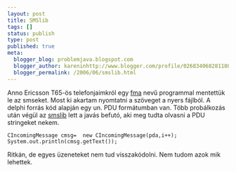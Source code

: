 ```yaml
---
layout: post
title: SMSlib
tags: []
status: publish
type: post
published: true
meta:
  blogger_blog: problemjava.blogspot.com
  blogger_author: kareninhttp://www.blogger.com/profile/02683406828110839343noreply@blogger.com
  blogger_permalink: /2006/06/smslib.html
---
```

Anno Ericsson T65-ös telefonjaimkról egy [fma](http://fma.sourceforge.net/)
nevű programmal mentettük le az smseket. Most ki akartam nyomtatni a szöveget
a nyers fájlból. A delphi forrás kód alapján egy un. PDU formátumban van. Több
probálkozás után végül az [smslib](http://www.smslib.org/) lett a javás
befutó, aki meg tudta olvasni a PDU stringeket nekem.

    
    
    CIncomingMessage cmsg=  new CIncomingMessage(pda,i++);
    System.out.println(cmsg.getText());
    

Ritkán, de egyes üzeneteket nem tud visszakódolni. Nem tudom azok mik
lehettek.

